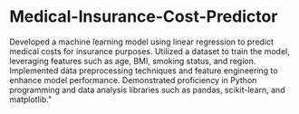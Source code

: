 # Medical-Insurance-Cost-Predictor
Developed a machine learning model using linear regression to predict medical costs for insurance purposes. Utilized a dataset to train the model, leveraging features such as age, BMI, smoking status, and region. Implemented data preprocessing techniques and feature engineering to enhance model performance.
Demonstrated proficiency in Python programming and data analysis libraries such as pandas, scikit-learn, and matplotlib."
